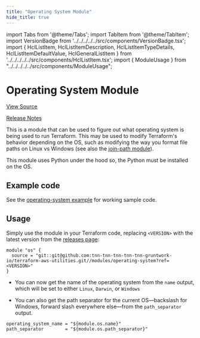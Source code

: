 ```yaml
---
title: "Operating System Module"
hide_title: true
---
```


import Tabs from '@theme/Tabs';
import TabItem from '@theme/TabItem';
import VersionBadge from '../../../../../src/components/VersionBadge.tsx';
import { HclListItem, HclListItemDescription, HclListItemTypeDetails, HclListItemDefaultValue, HclGeneralListItem } from '../../../../../src/components/HclListItem.tsx';
import { ModuleUsage } from "../../../../../src/components/ModuleUsage";

<VersionBadge repoTitle="Terraform Utility Modules" version="0.9.1" lastModifiedVersion="0.8.0"/>

# Operating System Module

<a href="https://github.com/tnn-tnn-tnn-tnn-tnn-gruntwork-io/terraform-aws-utilities/tree/v0.9.1/modules/operating-system" className="link-button" title="View the source code for this module in GitHub.">View Source</a>

<a href="https://github.com/tnn-tnn-tnn-tnn-tnn-gruntwork-io/terraform-aws-utilities/releases/tag/v0.8.0" className="link-button" title="Release notes for only versions which impacted this module.">Release Notes</a>

This is a module that can be used to figure out what operating system is being used to run Terraform. This may be used
to modify Terraform's behavior depending on the OS, such as modifying the way you format file paths on Linux vs
Windows (see also the [join-path module](https://github.com/tnn-tnn-tnn-tnn-tnn-gruntwork-io/terraform-aws-utilities/tree/v0.9.1/modules/join-path)).

This module uses Python under the hood so, the Python must be installed on the OS.

## Example code

See the [operating-system example](https://github.com/tnn-tnn-tnn-tnn-tnn-gruntwork-io/terraform-aws-utilities/tree/v0.9.1/examples/operating-system) for working sample code.

## Usage

Simply use the module in your Terraform code, replacing `<VERSION>` with the latest version from the [releases
page](https://github.com/tnn-tnn-tnn-tnn-tnn-gruntwork-io/terraform-aws-utilities/releases):

```hcl
module "os" {
  source = "git::git@github.com:tnn-tnn-tnn-tnn-tnn-gruntwork-io/terraform-aws-utilities.git//modules/operating-system?ref=<VERSION>"
}
```

*   You can now get the name of the operating system from the `name` output, which will be set to either `Linux`,
    `Darwin`, or `Windows`

*   You can also get the path separator for the current OS—backslash for Windows, forward slash everywhere else—from the
    `path_separator` output.

```hcl
operating_system_name = "${module.os.name}"
path_separator        = "${module.os.path_separator}"
```


<!-- ##DOCS-SOURCER-START
{
  "originalSources": [
    "https://github.com/tnn-tnn-tnn-tnn-tnn-gruntwork-io/terraform-aws-utilities/tree/v0.9.1/modules/operating-system/readme.md",
    "https://github.com/tnn-tnn-tnn-tnn-tnn-gruntwork-io/terraform-aws-utilities/tree/v0.9.1/modules/operating-system/variables.tf",
    "https://github.com/tnn-tnn-tnn-tnn-tnn-gruntwork-io/terraform-aws-utilities/tree/v0.9.1/modules/operating-system/outputs.tf"
  ],
  "sourcePlugin": "module-catalog-api",
  "hash": "20974b3df2df0de3966b9f2272bb7064"
}
##DOCS-SOURCER-END -->
